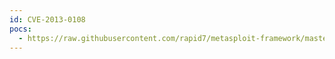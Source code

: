 ```yaml
---
id: CVE-2013-0108
pocs:
  - https://raw.githubusercontent.com/rapid7/metasploit-framework/master/modules/exploits/windows/browser/honeywell_hscremotedeploy_exec.rb
---
```

